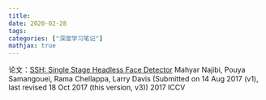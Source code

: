 ```yaml
---
title: 
date: 2020-02-28
tags:
categories: ["深度学习笔记"]
mathjax: true
---
```


论文：[SSH: Single Stage Headless Face Detector](https://arxiv.org/abs/1708.03979)
Mahyar Najibi, Pouya Samangouei, Rama Chellappa, Larry Davis
(Submitted on 14 Aug 2017 (v1), last revised 18 Oct 2017 (this version, v3))
2017 ICCV

<!-- more -->







